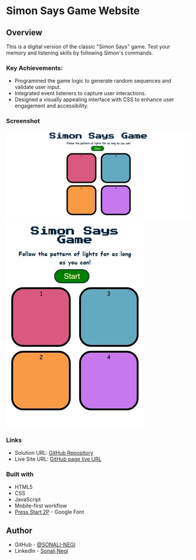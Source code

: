 # Simon Says Game Website

## Overview

This is a digital version of the classic "Simon Says" game. Test your memory and listening skills by following Simon's commands. 


### Key Achievements:
- Programmed the game logic to generate random sequences and validate user input.
- Integrated event listeners to capture user interactions.
- Designed a visually appealing interface with CSS to enhance user engagement and accessibility.


### Screenshot

![](./images/desktop%20design.jpeg)
![](./images/mobile%20design.jpeg)


### Links
- Solution URL: [GitHub Repository](https://github.com/SONALI-NEGI/Simon-Says-Game.git)
- Live Site URL: [GitHub page live URL](https://sonali-negi.github.io/Simon-Says-Game/)


### Built with

-  HTML5 
- CSS 
- JavaScript
- Mobile-first workflow
- [Press Start 2P](https://fonts.googleapis.com/css?family=Press+Start+2P) - Google Font


## Author

- GitHub - [@SONALI-NEGI](https://github.com/SONALI-NEGI)
- LinkedIn - [Sonali Negi](https://www.linkedin.com/in/negisonali/)
